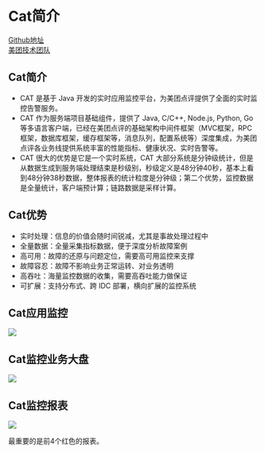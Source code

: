 # Cat简介


[Github地址](https://github.com/dianping/cat)  
[美团技术团队](https://tech.meituan.com/2018/11/01/cat-in-depth-java-application-monitoring.html)

## Cat简介

- CAT 是基于 Java 开发的实时应用监控平台，为美团点评提供了全面的实时监控告警服务。
- CAT 作为服务端项目基础组件，提供了 Java, C/C++, Node.js, Python, Go 等多语言客户端，已经在美团点评的基础架构中间件框架（MVC框架，RPC框架，数据库框架，缓存框架等，消息队列，配置系统等）深度集成，为美团点评各业务线提供系统丰富的性能指标、健康状况、实时告警等。
- CAT 很大的优势是它是一个实时系统，CAT 大部分系统是分钟级统计，但是从数据生成到服务端处理结束是秒级别，秒级定义是48分钟40秒，基本上看到48分钟38秒数据，整体报表的统计粒度是分钟级；第二个优势，监控数据是全量统计，客户端预计算；链路数据是采样计算。



## Cat优势

- 实时处理：信息的价值会随时间锐减，尤其是事故处理过程中
- 全量数据：全量采集指标数据，便于深度分析故障案例
- 高可用：故障的还原与问题定位，需要高可用监控来支撑
- 故障容忍：故障不影响业务正常运转、对业务透明
- 高吞吐：海量监控数据的收集，需要高吞吐能力做保证
- 可扩展：支持分布式、跨 IDC 部署，横向扩展的监控系统


## Cat应用监控

![](https://oscimg.oschina.net/oscnet/up-c0229c8c9e0c0fb6ff671a312efa5331277.png)


## Cat监控业务大盘
![](https://oscimg.oschina.net/oscnet/up-dee38b982a44101e1907be28ad58a0ffdd1.png)


## Cat监控报表
![](https://oscimg.oschina.net/oscnet/up-4740e44305a6f574da9c58c3ae669d1b427.png)

最重要的是前4个红色的报表。
